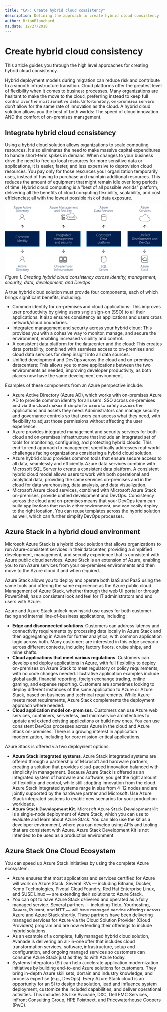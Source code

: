 ```yaml
---
title: "CAF: Create hybrid cloud consistency" 
description: Defining the approach to create hybrid cloud consistency
author: BrianBlanchard
ms.date: 12/27/2018
---
```

# Create hybrid cloud consistency

This article guides you through the high level approaches for creating hybrid cloud consistency.

Hybrid deployment models during migration can reduce risk and contribute to a smooth infrastructure transition. Cloud platforms offer the greatest level of flexibility when it comes to business processes. Many organizations are hesitant to make the move to the cloud, preferring instead to keep full control over the most sensitive data. Unfortunately, on-premises servers don’t allow for the same rate of innovation as the cloud. A hybrid cloud solution allows you the best of both worlds: The speed of cloud innovation AND the comfort of on-premises management.

## Integrate hybrid cloud consistency

Using a hybrid cloud solution allows organizations to scale computing resources. It also eliminates the need to make massive capital expenditures to handle short-term spikes in demand. When changes to your business drive the need to free up local resources for more sensitive data or applications, it is easier, faster, and less expensive to deprovision cloud resources. You pay only for those resources your organization temporarily uses, instead of having to purchase and maintain additional resources. This reduces the amount of equipment that might remain idle over long periods of time. Hybrid cloud computing is a "best of all possible worlds" platform, delivering all the benefits of cloud computing flexibility, scalability, and cost efficiencies; all with the lowest possible risk of data exposure.

![Creating hybrid cloud consistency across identity, management, security, data, development, and DevOps](../../_images/hybrid-consistency.png)
*Figure 1. Creating hybrid cloud consistency across identity, management, security, data, development, and DevOps*

A true hybrid cloud solution must provide four components, each of which brings significant benefits, including:

- Common identity for on-premises and cloud applications: This improves user productivity by giving users single sign-on (SSO) to all their applications. It also ensures consistency as applications and users cross network/cloud boundaries.
- Integrated management and security across your hybrid cloud: This provides you with a cohesive way to monitor, manage, and secure the environment, enabling increased visibility and control.
- A consistent data platform for the datacenter and the cloud: This creates data portability, combined with seamless access to on-premises and cloud data services for deep insight into all data sources.
- Unified development and DevOps across the cloud and on-premises datacenters: This allows you to move applications between the two environments as needed, improving developer productivity, as both places now have the same development environment.
  
Examples of these components from an Azure perspective include:

- Azure Active Directory (Azure AD), which works with on-premises Azure AD to provide common identity for all users. SSO across on-premises and via the cloud makes it simple for users to safely access the applications and assets they need. Administrators can manage security and governance controls so that users can access what they need, with flexibility to adjust those permissions without affecting the user experience.
- Azure provides integrated management and security services for both cloud and on-premises infrastructure that include an integrated set of tools for monitoring, configuring, and protecting hybrid clouds. This end-to-end approach to management specifically addresses real-world challenges facing organizations considering a hybrid cloud solution.
- Azure hybrid cloud provides common tools that ensure secure access to all data, seamlessly and efficiently. Azure data services combine with Microsoft SQL Server to create a consistent data platform. A consistent hybrid cloud model allows users to work with both operational and analytical data, providing the same services on-premises and in the cloud for data warehousing, data analysis, and data visualization.
- Microsoft Azure cloud services, combined with Microsoft Azure Stack on-premises, provide unified development and DevOps. Consistency across the cloud and on-premises means that your DevOps team can build applications that run in either environment, and can easily deploy to the right location. You can reuse templates across the hybrid solution as well, which can further simplify DevOps processes.

## Azure Stack in a hybrid cloud environment

Microsoft Azure Stack is a hybrid cloud solution that allows organizations to run Azure-consistent services in their datacenter, providing a simplified development, management, and security experience that is consistent with Azure public cloud services. Azure Stack is an extension of Azure, enabling you to run Azure services from your on-premises environments and then move to the Azure cloud if and when required.

Azure Stack allows you to deploy and operate both IaaS and PaaS using the same tools and offering the same experience as the Azure public cloud. Management of Azure Stack, whether through the web UI portal or through PowerShell, has a consistent look and feel for IT administrators and end users with Azure.

Azure and Azure Stack unlock new hybrid use cases for both customer-facing and internal line-of-business applications, including:

- **Edge and disconnected solutions**. Customers can address latency and connectivity requirements by processing data locally in Azure Stack and then aggregating in Azure for further analytics, with common application logic across both. Many customers are interested in this edge scenario across different contexts, including factory floors, cruise ships, and mine shafts.
- **Cloud applications that meet various regulations**. Customers can develop and deploy applications in Azure, with full flexibility to deploy on-premises on Azure Stack to meet regulatory or policy requirements, with no code changes needed. Illustrative application examples include global audit, financial reporting, foreign exchange trading, online gaming, and expense reporting. Customers are sometimes looking to deploy different instances of the same application to Azure or Azure Stack, based on business and technical requirements. While Azure meets most requirements, Azure Stack complements the deployment approach where needed.
- **Cloud application model on-premises**. Customers can use Azure web services, containers, serverless, and microservice architectures to update and extend existing applications or build new ones. You can use consistent DevOps processes across Azure in the cloud and Azure Stack on-premises. There is a growing interest in application modernization, including for core mission-critical applications.

Azure Stack is offered via two deployment options:

- **Azure Stack integrated systems**. Azure Stack integrated systems are offered through a partnership of Microsoft and hardware partners, creating a solution that provides cloud-paced innovation balanced with simplicity in management. Because Azure Stack is offered as an integrated system of hardware and software, you get the right amount of flexibility and control, while still adopting innovation from the cloud. Azure Stack integrated systems range in size from 4–12 nodes and are jointly supported by the hardware partner and Microsoft. Use Azure Stack integrated systems to enable new scenarios for your production workloads.
- **Azure Stack Development Kit**. Microsoft Azure Stack Development Kit is a single-node deployment of Azure Stack, which you can use to evaluate and learn about Azure Stack. You can also use the kit as a developer environment, where you can develop using APIs and tooling that are consistent with Azure. Azure Stack Development Kit is not intended to be used as a production environment.

## Azure Stack One Cloud Ecosystem

You can speed up Azure Stack initiatives by using the complete Azure ecosystem:

- Azure ensures that most applications and services certified for Azure will work on Azure Stack. Several ISVs &mdash; including Bitnami, Docker, Kemp Technologies, Pivotal Cloud Foundry, Red Hat Enterprise Linux, and SUSE Linux &mdash; are extending their solutions to Azure Stack.
- You can opt to have Azure Stack delivered and operated as a fully managed service. Several partners &mdash; including Tieto, Yourhosting, Revera, Pulsant, and NTT &mdash; will have managed service offerings across Azure and Azure Stack shortly. These partners have been delivering managed services for Azure via the Cloud Solution Provider (Cloud Providers) program and are now extending their offerings to include hybrid solutions.
- As an example of a complete, fully managed hybrid cloud solution, Avanade is delivering an all-in-one offer that includes cloud transformation services, software, infrastructure, setup and configuration, and ongoing managed services so customers can consume Azure Stack just as they do with Azure today.
- Systems Integrators (SI) can help accelerate application modernization initiatives by building end-to-end Azure solutions for customers. They bring in-depth Azure skill sets, domain and industry knowledge, and process expertise (e.g., DevOps). Every Azure Stack cloud is an opportunity for an SI to design the solution, lead and influence system deployment, customize the included capabilities, and deliver operational activities. This includes SIs like Avanade, DXC, Dell EMC Services, InFront Consulting Group, HPE Pointnext, and Pricewaterhouse Coopers (PwC).
